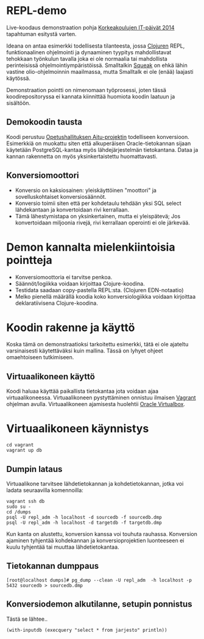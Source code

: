 # REPL-demo

Live-koodaus demonstraation pohja [Korkeakoulujen IT-päivät 2014](http://www.it2014.fi/index.html) tapahtuman esitystä varten.

Ideana on antaa esimerkki todellisesta tilanteesta, jossa [Clojuren](http://clojure.org/) REPL, funktionaalinen ohjelmointi ja dynaaminen tyypitys mahdollistavat 
tehokkaan työnkulun tavalla joka ei ole normaalia tai mahdollista perinteisissä ohjelmointiympäristöissä. Smalltalkin [Squeak](http://www.squeak.org/) on ehkä
lähin vastine olio-ohjelmoinnin maailmassa, mutta Smalltalk ei ole (enää) laajasti käytössä.

Demonstraation pointti on nimenomaan työprosessi, joten tässä koodirepositoryssa ei kannata kiinnittää huomiota koodin laatuun ja sisältöön.

## Demokoodin tausta

Koodi perustuu [Opetushallituksen Aitu-projektin](https://github.com/Opetushallitus/aitu) todelliseen konversioon. Esimerkkiä on muokattu siten että alkuperäisen
Oracle-tietokannan sijaan käytetään PostgreSQL-kantaa myös lähdejärjestelmän tietokantana. Dataa ja kannan rakennetta on myös
yksinkertaistettu huomattavasti. 

## Konversiomoottori

* Konversio on kaksiosainen: yleiskäyttöinen "moottori" ja sovelluskohtaiset konversiosäännöt. 
* Konversio toimii siten että per kohdetaulu tehdään yksi SQL select lähdekantaan ja konvertoidaan rivi kerrallaan.
* Tämä lähestymistapa on yksinkertainen, mutta ei yleispätevä; Jos konvertoidaan miljoonia rivejä, rivi kerrallaan operointi ei ole järkevää. 

# Demon kannalta mielenkiintoisia pointteja

* Konversiomoottoria ei tarvitse penkoa.
* Säännöt/logiikka voidaan kirjoittaa Clojure-koodina.
* Testidata saadaan copy-pastella REPL:sta. (Clojuren EDN-notaatio)
* Melko pienellä määrällä koodia koko konversiologiikka voidaan kirjoittaa deklaratiivisena Clojure-koodina. 


# Koodin rakenne ja käyttö

Koska tämä on demonstraatioksi tarkoitettu esimerkki, tätä ei ole ajateltu varsinaisesti käytettäväksi kuin mallina. Tässä on lyhyet ohjeet omaehtoiseen
tutkimiseen.

## Virtuaalikoneen käyttö

Koodi haluaa käyttää paikallista tietokantaa jota voidaan ajaa virtuaalikoneessa. Virtuaalikoneen pystyttäminen onnistuu ilmaisen
[Vagrant](http://www.vagrantup.com/) ohjelman avulla. Virtuaalikoneen ajamisesta huolehtii [Oracle Virtualbox](https://www.virtualbox.org/).

# Virtuaalikoneen käynnistys

```
cd vagrant
vagrant up db
```


## Dumpin lataus

Virtuaalikone tarvitsee lähdetietokannan ja kohdetietokannan, jotka voi ladata seuraavilla komennoilla:

```
vagrant ssh db
sudo su - 
cd /dumps
psql -U repl_adm -h localhost -d sourcedb -f sourcedb.dmp 
psql -U repl_adm -h localhost -d targetdb -f targetdb.dmp 
```

Kun kanta on alustettu, konversion kanssa voi touhuta rauhassa. Konversion ajaminen tyhjentää kohdekannan ja konversioprojektien luonteeseen ei kuulu
tyhjentää tai muuttaa lähdetietokantaa.

## Tietokannan dumppaus
```
[root@localhost dumps]# pg_dump --clean -U repl_adm  -h localhost -p 5432 sourcedb > sourcedb.dmp
```

## Konversiodemon alkutilanne, setupin ponnistus

Tästä se lähtee.. 
```
(with-inputdb (execquery "select * from jarjesto" println))
```
